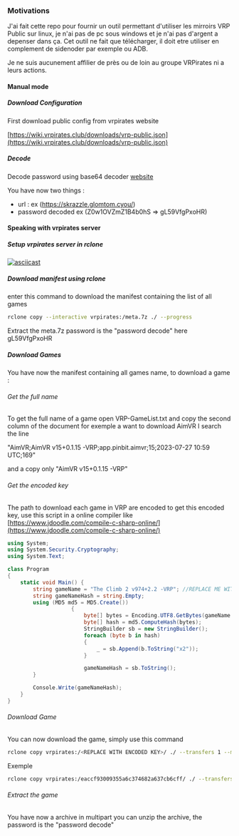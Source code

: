 ### Motivations
J'ai fait cette repo pour fournir un outil permettant d'utiliser les mirroirs VRP Public sur linux, je n'ai pas de pc sous windows et je n'ai pas d'argent a depenser dans ça. Cet outil ne fait que télécharger, il doit etre utiliser en complement de sidenoder par exemple ou ADB.

Je ne suis aucunement affilier de près ou de loin au groupe VRPirates ni a leurs actions. 
#### Manual mode
##### Download Configuration
First download public config from vrpirates website

[https://wiki.vrpirates.club/downloads/vrp-public.json](https://wiki.vrpirates.club/downloads/vrp-public.json)

##### Decode
Decode password using base64 decoder [website](https://www.base64decode.org/)

You have now two things : 
- url : ex (https://skrazzle.glomtom.cyou/)
- password decoded ex (Z0w1OVZmZ1B4b0hS => gL59VfgPxoHR)

#### Speaking with vrpirates server
##### Setup vrpirates server in rclone
[![asciicast](https://asciinema.org/a/617808.svg)](https://asciinema.org/a/617808)
##### Download manifest using rclone
enter this command to download the manifest containing the list of all games
```sh
rclone copy --interactive vrpirates:/meta.7z ./ --progress 
```
Extract the meta.7z password is the "password decode" here gL59VfgPxoHR
##### Download Games
You have now the manifest containing all games name, to download a game : 
###### Get the full name
To get the full name of a game open VRP-GameList.txt
and copy the second column of the document for exemple
a want to download AimVR I search the line 

"AimVR;AimVR v15+0.1.15 -VRP;app.pinbit.aimvr;15;2023-07-27 10:59 UTC;169" 

and a copy only "AimVR v15+0.1.15 -VRP"

###### Get the encoded key
The path to download each game in VRP are encoded to get this encoded key, use this script in a online compiler like [https://www.jdoodle.com/compile-c-sharp-online/](https://www.jdoodle.com/compile-c-sharp-online/)
```c#
using System;
using System.Security.Cryptography;
using System.Text;

class Program
{
    static void Main() {
        string gameName = "The Climb 2 v974+2.2 -VRP"; //REPLACE ME WITH THE FULL NAME;
        string gameNameHash = string.Empty;
        using (MD5 md5 = MD5.Create())
                    {
                        byte[] bytes = Encoding.UTF8.GetBytes(gameName + "\n");
                        byte[] hash = md5.ComputeHash(bytes);
                        StringBuilder sb = new StringBuilder();
                        foreach (byte b in hash)
                        {
                            _ = sb.Append(b.ToString("x2"));
                        }

                        gameNameHash = sb.ToString();
        }

        Console.Write(gameNameHash);
    }
}
```

###### Download Game
You can now download the game, simply use this command
```sh
rclone copy vrpirates:/<REPLACE WITH ENCODED KEY>/ ./ --transfers 1 --multi-thread-streams 0 --progress --rc
```
Exemple
```sh
rclone copy vrpirates:/eaccf93009355a6c374682a637cb6cff/ ./ --transfers 1 --multi-thread-streams 0 --progress --rc
```
###### Extract the game
You have now a archive in multipart you can unzip the archive, the password is the "password decode"
